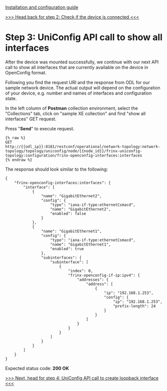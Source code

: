 [Installation and configuration guide](byod.html)

[>>> Head back for step 2: Check if the device is connected <<<](2.md)  

# Step 3: UniConfig API call to show all interfaces

After the device was mounted successfully, we continue with our next API call to show all interfaces that are currently available on the device in OpenConfig format.  

Following you find the request URI and the response from ODL for our sample network device. The actual output will depend on the configuration of your device, e.g. number and names of interfaces and configuration state.  

In the left column of **Postman** collection environment, select the "Collections" tab, click on "sample XE collection" and find "show all interfaces" GET request.

Press "**Send**" to execute request.

```
{% raw %}
GET 
http://{{odl_ip}}:8181/restconf/operational/network-topology:network-topology/topology/uniconfig/node/{{node_id}}/frinx-uniconfig-topology:configuration/frinx-openconfig-interfaces:interfaces
{% endraw %}
```
The response should look similar to the following:

```
{
    "frinx-openconfig-interfaces:interfaces": {
        "interface": [
            {
                "name": "GigabitEthernet2",
                "config": {
                    "type": "iana-if-type:ethernetCsmacd",
                    "name": "GigabitEthernet2",
                    "enabled": false
                }
            },
            {
                "name": "GigabitEthernet1",
                "config": {
                    "type": "iana-if-type:ethernetCsmacd",
                    "name": "GigabitEthernet1",
                    "enabled": true
                },
                "subinterfaces": {
                    "subinterface": [
                        {
                            "index": 0,
                            "frinx-openconfig-if-ip:ipv4": {
                                "addresses": {
                                    "address": [
                                        {
                                            "ip": "192.168.1.253",
                                            "config": {
                                                "ip": "192.168.1.253",
                                                "prefix-length": 24
                                            }
                                        }
                                    ]
                                }
                            }
                        }
                    ]
                }
            }
        ]
    }
}
```
Expected status code: **200 OK**

[>>> Next, head for step 4: UniConfig API call to create loopback interface <<<](4.md)  
